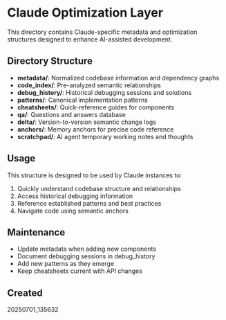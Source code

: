 # Claude Optimization Layer

This directory contains Claude-specific metadata and optimization structures designed to enhance AI-assisted development.

## Directory Structure

- **metadata/**: Normalized codebase information and dependency graphs
- **code_index/**: Pre-analyzed semantic relationships
- **debug_history/**: Historical debugging sessions and solutions
- **patterns/**: Canonical implementation patterns
- **cheatsheets/**: Quick-reference guides for components
- **qa/**: Questions and answers database
- **delta/**: Version-to-version semantic change logs
- **anchors/**: Memory anchors for precise code reference
- **scratchpad/**: AI agent temporary working notes and thoughts

## Usage

This structure is designed to be used by Claude instances to:
1. Quickly understand codebase structure and relationships
2. Access historical debugging information
3. Reference established patterns and best practices
4. Navigate code using semantic anchors

## Maintenance

- Update metadata when adding new components
- Document debugging sessions in debug_history
- Add new patterns as they emerge
- Keep cheatsheets current with API changes

## Created
20250701_135632
